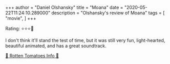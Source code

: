 +++
author = "Daniel Olshansky"
title = "Moana"
date = "2020-05-22T11:24:10.289000"
description = "Olshansky's review of Moana"
tags = [
    "movie",
]
+++

Rating: ⭐⭐⭐🌟

I don't think it'll stand the test of time, but it was still very fun, light-hearted, beautiful animated, and has a great soundtrack.

[🍅 Rotten Tomatoes Info 🍅](https://www.rottentomatoes.com//m/moana_2016)